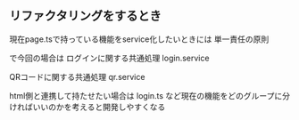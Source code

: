 ## リファクタリングをするとき
現在page.tsで持っている機能をservice化したいときには
単一責任の原則

で今回の場合は
ログインに関する共通処理
login.service

QRコードに関する共通処理
qr.service

html側と連携して持たせたい場合は
login.ts
など現在の機能をどのグループに分ければいいのかを考えると開発しやすくなる
